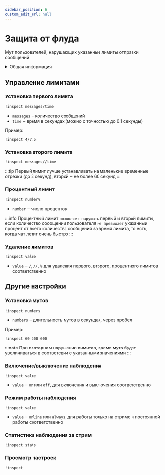 ```yaml
---
sidebar_position: 6
custom_edit_url: null
---
```


# Защита от флуда

Мут пользователей, нарушающих указанные лимиты отправки сообщений

<details>
  <summary>Общая информация</summary>
  <ul>
    <li><b>Название:</b> inspect</li>
    <li><b>Элиасы:</b> отсутствуют</li>
    <li><b>Кулдаун:</b> общий 5 секунд</li>
    <li><a href="https://github.com/Relanit/ModBoty/blob/master/ModBoty/cogs/inspect.py"><b>Исходный код</b></a></li>
  </ul>
</details>

## Управление лимитами

### Установка первого лимита
`!inspect messages/time`
- `messages` ‒ количество сообщений
- `time` ‒ время в секундах (можно с точностью до 0.1 секунды)

Пример:

    !inspect 4/7.5


### Установка второго лимита
`!inspect messages//time`

:::tip
Первый лимит лучше устанавливать на маленькие временные отрезки (до 3 секунд), второй ‒ не более 60 секунд
:::

### Процентный лимит
`!inspect number%`
- `number` ‒ число процентов

:::info
Процентный лимит `позволяет нарушать` первый и второй лимиты, если количество сообщений пользователя `не превышает` указанный процент от всего количества сообщений за время лимита, то есть, когда чат летит очень быстро
:::

### Удаление лимитов
`!inspect value`
- `value` ‒ `/`, `//`, `%` для удаления первого, второго, процентного лимитов соответственно

## Другие настройки

### Установка мутов
`!inspect numbers`
- `numbers` ‒ длительность мутов в секундах, через пробел

Пример:

    !inspect 60 300 600


:::note
При повторном нарушении лимитов, время мута будет увеличиваться в соответсвии с указанными значениями
:::

### Включение/выключение наблюдения
`!inspect value`
- `value` ‒ `on` или `off`, для включения и выключения соответственно

### Режим работы наблюдения
`!inspect value`
- `value` ‒ `online` или `always`, для работы только на стриме и постоянной работы соответственно

### Статистика наблюдения за стрим
`!inspect stats`

### Просмотр настроек
`!inspect`